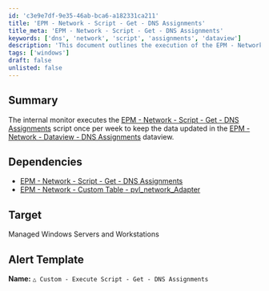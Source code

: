 ```yaml
---
id: 'c3e9e7df-9e35-46ab-bca6-a182331ca211'
title: 'EPM - Network - Script - Get - DNS Assignments'
title_meta: 'EPM - Network - Script - Get - DNS Assignments'
keywords: ['dns', 'network', 'script', 'assignments', 'dataview']
description: 'This document outlines the execution of the EPM - Network - Script - Get - DNS Assignments script, which runs weekly to update the DNS Assignments dataview for managed Windows servers and workstations. It includes dependencies and alert template information.'
tags: ['windows']
draft: false
unlisted: false
---
```


## Summary

The internal monitor executes the [EPM - Network - Script - Get - DNS Assignments](<./Get - DNS Assignments.md>) script once per week to keep the data updated in the [EPM - Network - Dataview - DNS Assignments](https://proval.itglue.com/DOC-5078775-12184160) dataview.

## Dependencies

- [EPM - Network - Script - Get - DNS Assignments](<./Get - DNS Assignments.md>)  
- [EPM - Network - Custom Table - pvl_network_Adapter](<../tables/pvl_network_Adapter.md>)  

## Target

Managed Windows Servers and Workstations

## Alert Template

**Name:** `△ Custom - Execute Script - Get - DNS Assignments`

